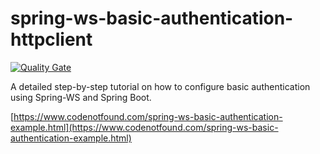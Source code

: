 # spring-ws-basic-authentication-httpclient

[![Quality Gate](https://sonarcloud.io/api/badges/gate?key=com.codenotfound:spring-ws-basic-authentication-httpclient)](https://sonarcloud.io/dashboard/index/com.codenotfound:spring-ws-basic-authentication-httpclient)

A detailed step-by-step tutorial on how to configure basic authentication using Spring-WS and Spring Boot.

[https://www.codenotfound.com/spring-ws-basic-authentication-example.html](https://www.codenotfound.com/spring-ws-basic-authentication-example.html)
